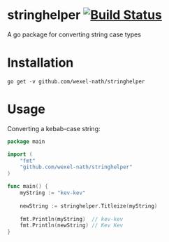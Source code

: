 # stringhelper [![Build Status](https://travis-ci.com/wexel-nath/stringhelper.svg?branch=master)](https://travis-ci.com/wexel-nath/stringhelper)
A go package for converting string case types


# Installation
```
go get -v github.com/wexel-nath/stringhelper
```

# Usage
Converting a kebab-case string:
```go
package main

import (
	"fmt"
	"github.com/wexel-nath/stringhelper"
)

func main() {
    myString := "kev-kev"
    
    newString := stringhelper.Titleize(myString)
    
    fmt.Println(myString)  // kev-kev
    fmt.Println(newString) // Kev Kev
}
```
